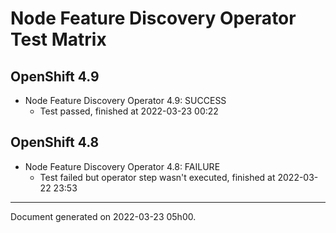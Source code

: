 
Node Feature Discovery Operator Test Matrix
===========================================

OpenShift 4.9
-------------



* Node Feature Discovery Operator 4.9: SUCCESS
  - Test passed, finished at 2022-03-23 00:22

OpenShift 4.8
-------------



* Node Feature Discovery Operator 4.8: FAILURE
  - Test failed but operator step wasn't executed, finished at 2022-03-22 23:53

---
Document generated on 2022-03-23 05h00.
